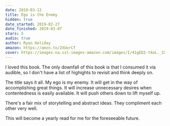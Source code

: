 ```yaml
---
date: 2019-03-12
title: Ego is the Enemy
hidden: true
date_started: 2019-02-27
date_finished: 2019-03-07
stars: 5
audio: true
author: Ryan Holiday
amazon: https://amzn.to/2XUorCf
cover: https://images-na.ssl-images-amazon.com/images/I/41gED2-t4oL._SX352_BO1,204,203,200_.jpg
---
```


I loved this book.
The only downfall of this book is that I consumed it via audible, so I don't have a list of highights to revisit and think deeply on.

The title says it all.
My ego is my enemy.
It will get in the way of accomplishing great things.
It will increase unnecessary desires when contentedness is easily available.
It will push others down to lift myself up.

There's a fair mix of storytelling and abstract ideas.
They compliment each other very well.

This will become a yearly read for me for the foreseeable future.
